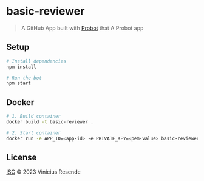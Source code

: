 # basic-reviewer

> A GitHub App built with [Probot](https://github.com/probot/probot) that A Probot app

## Setup

```sh
# Install dependencies
npm install

# Run the bot
npm start
```

## Docker

```sh
# 1. Build container
docker build -t basic-reviewer .

# 2. Start container
docker run -e APP_ID=<app-id> -e PRIVATE_KEY=<pem-value> basic-reviewer
```

## License

[ISC](LICENSE) © 2023 Vinicius Resende
